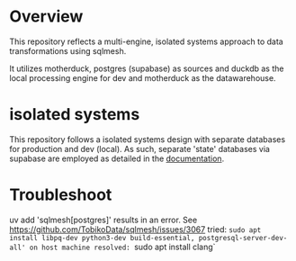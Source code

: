 # Overview
This repository reflects a multi-engine, isolated systems approach to data transformations using sqlmesh.

It utilizes motherduck, postgres (supabase) as sources and duckdb as the local processing engine for dev and motherduck as the datawarehouse.

# isolated systems
This repository follows a isolated systems design with separate databases for production and dev (local). As such, separate 'state' databases via supabase are employed as detailed in the [documentation](https://sqlmesh.readthedocs.io/en/stable/guides/isolated_systems/?h=isolated#terminology).

# Troubleshoot

uv add 'sqlmesh[postgres]' results in an error. See https://github.com/TobikoData/sqlmesh/issues/3067
tried: `sudo apt install libpq-dev python3-dev build-essential, postgresql-server-dev-all' on host machine
resolved: `sudo apt install clang`
